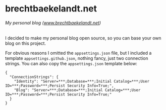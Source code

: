 # brechtbaekelandt.net

###### My personal blog (www.brechtbaekelandt.net)

I decided to make my personal blog open source, so you can base your own blog on this project.

For obvious reasons I omitted the `appsettings.json` file, but I included a template `appsettings.github.json`, nothing fancy, just two connection strings. You can also copy the `appsettings.json` template below:

```
{
  "ConnectionStrings": {
    "Identity": "Server=***;Database=***;Initial Catalog=***;User ID=***;Password=***;Persist Security Info=True;",
    "Blog": "Server=***;Database=***;Initial Catalog=***;User ID=***;Password=***;Persist Security Info=True;"
  }
}
```

